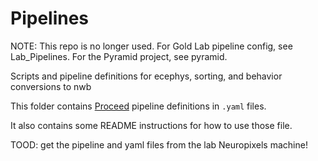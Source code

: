 # Pipelines

NOTE: This repo is no longer used. For Gold Lab pipeline config, see Lab_Pipelines. For the Pyramid project, see pyramid.

Scripts and pipeline definitions for ecephys, sorting, and behavior conversions to nwb

This folder contains [Proceed](https://github.com/benjamin-heasly/proceed) pipeline definitions in `.yaml` files.

It also contains some README instructions for how to use those file.

TOOD: get the pipeline and yaml files from the lab Neuropixels machine!
